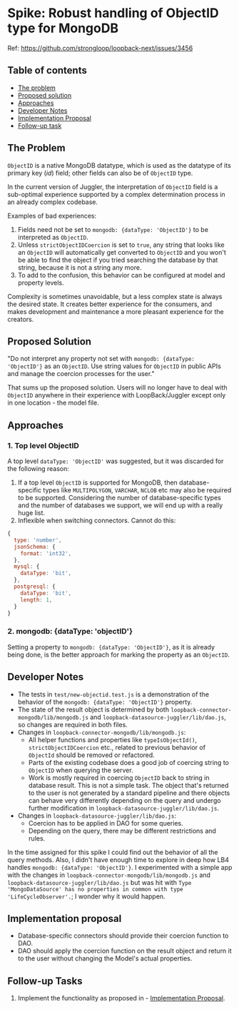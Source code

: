 # Spike: Robust handling of ObjectID type for MongoDB

Ref: https://github.com/strongloop/loopback-next/issues/3456

## Table of contents

- [The problem](#the-problem)
- [Proposed solution](#proposed-solution)
- [Approaches](#approaches)
- [Developer Notes](#developer-notes)
- [Implementation Proposal](#implementation-proposal)
- [Follow-up task](#follow-up-task)

## The Problem

`ObjectID` is a native MongoDB datatype, which is used as the datatype of its primary key (_id_) field; other fields
can also be of `ObjectID` type.

In the current version of Juggler, the interpretation of `ObjectID` field is a sub-optimal experience supported by a complex
determination process in an already complex codebase.

Examples of bad experiences: 

1. Fields need not be set to `mongodb: {dataType: 'ObjectID'}` to be interpreted as `ObjectID`.
2. Unless `strictObjectIDCoercion` is set to `true`, any string
that looks like an `ObjectID` will automatically get converted to `ObjectID` and you won't be able to find the object if you
tried searching the database by that string, because it is not a string any more.
3. To add to the confusion, this behavior can be configured at model and property levels.

Complexity is sometimes unavoidable, but a less complex state is always the desired state. It creates better experience for
the consumers, and makes development and maintenance a more pleasant experience for the creators.

## Proposed Solution

"Do not interpret any property not set with `mongodb: {dataType: 'ObjectID'}` as an `ObjectID`. Use string values for `ObjectID`
in public APIs and manage the coercion processes for the user."

That sums up the proposed solution. Users will no longer have to deal with `ObjectID` anywhere in their experience with
LoopBack/Juggler except only in one location - the model file.

## Approaches

### 1. Top level ObjectID

A top level `dataType: 'ObjectID'` was suggested, but it was discarded for the following reason:

1. If a top level `ObjectID` is supported for MongoDB, then database-specific types like `MULTIPOLYGON`, `VARCHAR`, `NCLOB` etc
may also be required to be supported. Considering the number of database-specific types and the number of databases we support,
we will end up with a really huge list.
2. Inflexible when switching connectors. Cannot do this:

```js
{
  type: 'number',
  jsonSchema: {
    format: 'int32',
  },
  mysql: {
    dataType: 'bit',
  },
  postgresql: {
    dataType: 'bit',
    length: 1,
  }
}
```

### 2. mongodb: {dataType: 'objectID'}

Setting a property to `mongodb: {dataType: 'ObjectID'}`, as it is already being done, is the better approach for marking the 
property as an `ObjectID`.

## Developer Notes

- The tests in `test/new-objectid.test.js` is a demonstration of the behavior of the `mongodb: {dataType: 'ObjectID'}` property.
- The state of the result object is determined by both `loopback-connector-mongodb/lib/mongodb.js` and `loopback-datasource-juggler/lib/dao.js`, so changes are required in both files.
- Changes in `loopback-connector-mongodb/lib/mongodb.js`:
  - All helper functions and properties like `typeIsObjectId()`, `strictObjectIDCoercion` etc., related to previous behavior of `ObjectId` should be removed or refactored.
  - Parts of the existing codebase does a good job of coercing string to `ObjectID` when querying the server.
  - Work is mostly required in coercing `ObjectID` back to string in database result. This is not a simple task. The object that's returned to the user is not generated by a standard pipeline and there objects can behave very differently depending on the query and undergo further modification in `loopback-datasource-juggler/lib/dao.js`.
- Changes in `loopback-datasource-juggler/lib/dao.js`:
  - Coercion has to be applied in DAO for some queries.
  - Depending on the query, there may be different restrictions and rules.

In the time assigned for this spike I could find out the behavior of all the query methods. Also, I didn't have enough time to explore in deep how LB4 handles `mongodb: {dataType: 'ObjectID'}`. I experimented with a simple app with the changes in `loopback-connector-mongodb/lib/mongodb.js` and `loopback-datasource-juggler/lib/dao.js` but was hit with `Type 'MongoDataSource' has no properties in common with type 'LifeCycleObserver'.`; I wonder why it would happen.

## Implementation proposal

- Database-specific connectors should provide their coercion function to DAO.
- DAO should apply the coercion function on the result object and return it to the user without changing the Model's actual properties.

## Follow-up Tasks

1. Implement the functionality as proposed in - [Implementation Proposal](#implementation-proposal).
